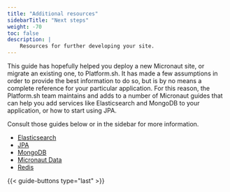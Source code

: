 ```yaml
---
title: "Additional resources"
sidebarTitle: "Next steps"
weight: -70
toc: false
description: |
    Resources for further developing your site.
---
```


This guide has hopefully helped you deploy a new Micronaut site, or migrate an existing one, to Platform.sh. It has made a few assumptions in order to provide the best information to do so, but is by no means a complete reference for your particular application. For this reason, the Platform.sh team maintains and adds to a number of Micronaut guides that can help you add services like Elasticsearch and MongoDB to your application, or how to start using JPA. 

Consult those guides below or in the sidebar for more information.

- [Elasticsearch](/guides/micronaut/elasticsearch.md)
- [JPA](/guides/micronaut/jpa.md)
- [MongoDB](/guides/micronaut/mongodb.md)
- [Micronaut Data](/guides/micronaut/micronaut-data.md)
- [Redis](/guides/micronaut/redis.md)

{{< guide-buttons type="last" >}}

